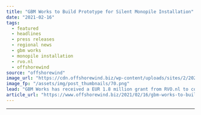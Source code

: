 ```yaml
---
title: "GBM Works to Build Prototype for Silent Monopile Installation"
date: "2021-02-16"
tags: 
  - featured
  - headlines
  - press releases
  - regional news
  - gbm works
  - monopile installation
  - rvo.nl
  - offshorewind
source: "offshorewind"
image_url: "https://cdn.offshorewind.biz/wp-content/uploads/sites/2/2021/02/16150004/GBM-Works-to-Build-Prototype-for-Silent-Monopile-Installation.png"
image_fp: "/assets/img/post_thumbnails/70.png"
lead: "GBM Works has received a EUR 1.8 million grant from RVO.nl to construct a"
article_url: "https://www.offshorewind.biz/2021/02/16/gbm-works-to-build-prototype-for-silent-monopile-installation/"
---
```


---
